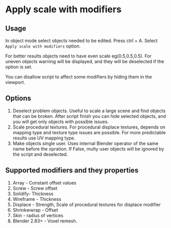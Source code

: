 # Apply scale with modifiers

## Usage

In object mode select objects needed to be edited. Press ctrl + A. Select `Apply scale with modifiers` option.

For better results objects need to have even scale eg(0.5,0.5,0.5). 
For uneven objects warning will be displayed, and they will be deselected if the option is set.

You can disallow script to affect some modifiers by hiding them in the viewport.

## Options

1. Deselect problem objects. Useful to scale a large scene and find objects that can be broken. 
After script finish you can hide selected objects, and you will get only objects with possible issues.
2. Scale procedural textures. For procedural displace textures, depends on mapping type and texture type issues are possible. 
For more predictable results use UV mapping type. 
3. Make objects single user. Uses internal Blender operator of the same name before the opration. 
If False, multy user objects will be ignored by the script and deselected.

## Supported modifiers and they properties

1. Array - Constant offset values
2. Screw - Screw offset
3. Solidify- Thickness
4. Wireframe - Thickness
5. Displace - Strength, Scale of procedural textures for displace modifier
6. Shrinkwwrap - Offset
7. Skin - radius of vertices
8. Blender 2.83+ - Voxel remesh.
